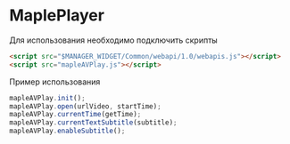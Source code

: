 # MaplePlayer
Для использования необходимо подключить скрипты
```html
<script src="$MANAGER_WIDGET/Common/webapi/1.0/webapis.js"></script>
<script src="mapleAVPlay.js"></script>
```
Пример использования
```javascript
mapleAVPlay.init();
mapleAVPlay.open(urlVideo, startTime);
mapleAVPlay.currentTime(getTime);
mapleAVPlay.currentTextSubtitle(subtitle);
mapleAVPlay.enableSubtitle();
```